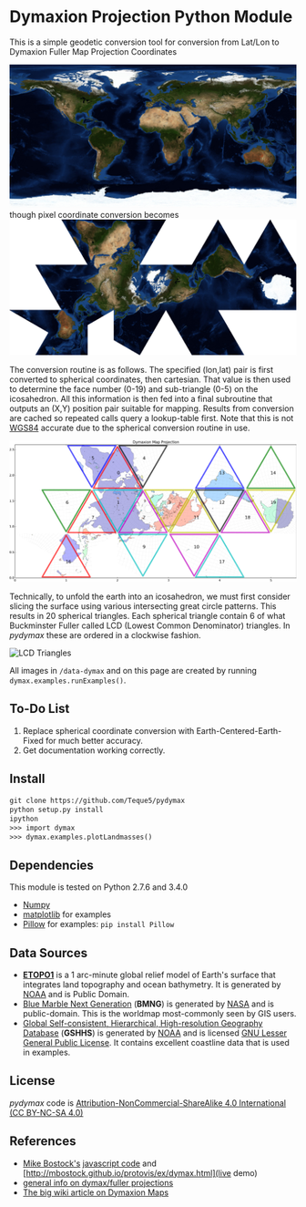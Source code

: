 # Dymaxion Projection Python Module
This is a simple geodetic conversion tool for conversion from Lat/Lon to Dymaxion Fuller Map Projection Coordinates

![Rectilinear Blue Marble](data-rect/bmng.jpg)
though pixel coordinate conversion becomes
![Dymax Blue Marble](data-dymax/dymax_bmng.png)

The conversion routine is as follows. The specified (lon,lat) pair is first converted to spherical coordinates, then cartesian. That value is then used to determine the face number (0-19) and sub-triangle (0-5) on the icosahedron. All this information is then fed into a final subroutine that outputs an (X,Y) position pair suitable for mapping. Results from conversion are cached so repeated calls query a lookup-table first. Note that this is not [WGS84](http://en.wikipedia.org/wiki/World_Geodetic_System#A_new_World_Geodetic_System:_WGS_84) accurate due to the spherical conversion routine in use.

![Icosahedron Faces](data-dymax/dymax_earthmeridianstriangles.png)

Technically, to unfold the earth into an icosahedron, we must first consider slicing the surface using various intersecting great circle patterns. This results in 20 spherical triangles. Each spherical triangle contain 6 of what Buckminster Fuller called LCD (Lowest Common Denominator) triangles. In *pydymax* these are ordered in a clockwise fashion.

![LCD Triangles](data-dymax/dymax_earthsubtriangles.png)

All images in `/data-dymax` and on this page are created by running `dymax.examples.runExamples()`.

## To-Do List
1) Replace spherical coordinate conversion with Earth-Centered-Earth-Fixed for much better accuracy.
2) Get documentation working correctly.

## Install
```
git clone https://github.com/Teque5/pydymax
python setup.py install
ipython
>>> import dymax
>>> dymax.examples.plotLandmasses()
```

## Dependencies
This module is tested on Python 2.7.6 and 3.4.0
* [Numpy](numpy.org)
* [matplotlib](matplotlib.org) for examples
* [Pillow](https://pypi.python.org/pypi/Pillow/) for examples: `pip install Pillow`

## Data Sources
* [**ETOPO1**](https://www.ngdc.noaa.gov/mgg/global/global.html) is a 1 arc-minute global relief model of Earth's surface that integrates land topography and ocean bathymetry. It is generated by [NOAA](noaa.gov) and is Public Domain.
* [Blue Marble Next Generation](http://visibleearth.nasa.gov/view.php?id=73570) (**BMNG**) is generated by [NASA](nasa.gov) and is public-domain. This is the worldmap most-commonly seen by GIS users.
* [Global Self-consistent, Hierarchical, High-resolution Geography Database](http://www.ngdc.noaa.gov/mgg/shorelines/gshhs.html) (**GSHHS**) is generated by [NOAA](noaa.gov) and is licensed [GNU Lesser General Public License](http://www.gnu.org/licenses/lgpl.html). It contains excellent coastline data that is used in examples.

## License
*pydymax* code is [Attribution-NonCommercial-ShareAlike 4.0 International (CC BY-NC-SA 4.0)](http://creativecommons.org/licenses/by-nc-sa/4.0/)

## References
* [Mike Bostock's](https://github.com/mbostock) [javascript code](http://mbostock.github.io/protovis/ex/dymax.js) and [http://mbostock.github.io/protovis/ex/dymax.html](live demo)
* [general info on dymax/fuller projections](http://www.progonos.com/furuti/MapProj/Normal/ProjPoly/projPoly3.html)
* [The big wiki article on Dymaxion Maps](http://en.wikipedia.org/wiki/Dymaxion_map)